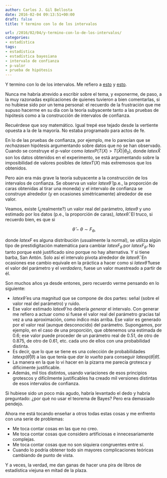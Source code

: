 ```yaml
---
author: Carlos J. Gil Bellosta
date: 2016-02-04 09:13:51+00:00
draft: false
title: Y termino con lo de los intervalos

url: /2016/02/04/y-termino-con-lo-de-los-intervalos/
categories:
- estadística
tags:
- estadística
- estadística bayesiana
- intervalo de confianza
- p-valor
- prueba de hipótesis
---
```


Y termino con lo de los intervalos. Me refiero a [esto](http://www.datanalytics.com/2016/01/29/el-test-rechaza-pero-el-intervalo-contiene-contraejemplos/) y [esto](http://www.datanalytics.com/2016/02/03/otra-vuelta-al-caso-del-test-que-rechaza-y-el-intervalo-que-contiene/).

Nunca me habría atrevido a escribir sobre el tema, y exponerme, de paso, a la muy razonadas explicaciones de quienes tuvieron a bien comentarlas, si no hubiese sido por un tema personal: el recuerdo de la frustración que me supuso hacerme en su día con la teoría subyacente tanto a las pruebas de hipótesis como a la construcción de intervalos de confianza.

Recuérdese que soy matemático. Igual trepé ese tejado desde la vertiente opuesta a la de la mayoría. No estaba programado para actos de fe.

En lo de las pruebas de confianza, por ejemplo, me lo parecían que se _rechazasen_ hipótesis argumentando sobre datos que no se han observado. Cuando se construye el p-valor como $latex P(T(X) > T(\hat{X})| \theta_0)$, donde $latex \hat{X}$ son los datos obtenidos en el experimento, se está argumentando sobre la imposibilidad de valores posibles de $latex T(X)$ más extremosos que los obtenidos.

Pero aún era más grave la teoría subyacente a la construcción de los intervalos de confianza. Se observa un valor $latex \hat{\theta}$ (p.e., la proporción de caras obtenidas al tirar una moneda) y el intervalo de confianza se construye alrededor (y en ocasiones simétricamente) alrededor de ese valor.

Veamos, existe (¿realmente?) un valor real del parámetro, $latex \theta$ y uno estimado por los datos (p.e., la proporción de caras), $latex \hat{\theta}$. El truco, si recuerdo bien, es que si

$$ \hat{\theta} - \theta \sim F_\theta,$$

donde $latex F$ es alguna distribución (usualmente la normal), se utiliza algún tipo de prestidigitación matemática para cambiar $latex F_\theta$ por $latex F_{\hat{\theta}}$. No tanto porque esté justificado sino porque no hay alternativa. Y si tiene barba, San Antón. Solo así el intervalo pivota alrededor de $latex \hat{\theta}$. En ocasiones ese cambio equivale en la práctica a hacer como si $latex \hat{\theta}$ fuese el valor del parámetro y el _verdadero_, fuese un valor muestreado a partir de él.

Son muchos años ya desde entones, pero recuerdo verme pensando en lo siguiente:

* $latex \hat{\theta}$ es una magnitud que se compone de dos partes: señal (sobre el valor real del parámetro) y ruido.
* Ese valor estimado $latex \hat{\theta}$ no debería _generar_ el intervalo. Con generar me refiero a actuar como si fuese el valor real del parámetro gracias tal vez a una aproximación, como indico más arriba. Ese valor es generado por el valor real (aunque desconocido) del parámetro. Supongamos, por ejemplo, en el caso de una proporción, que obtenemos una estimada de 0.6; ese valor puede proceder de un parámetro real de 0.51, de otro de 0.875, de otro de 0.61, etc. cada uno de ellos con una probabilidad distinta.
* Es decir, que lo que se tiene es una colección de probabilidades $latex p(\hat{\theta}|\theta)$ a las que tenía que _dar la vuelta_ para conseguir $latex p(\theta|\hat{\theta})$.
* La manera en la que lo vi hacer en la pizarra me parecía grotesca y difícimente justificable.
* Además, mil tíos distintos, usando variaciones de esos principios grotescos y difícilmente justificables ha creado mil versiones distintas de esos intervalos de confianza.

Si hubiese sido un poco más agudo, habría levantado el dedo y habría preguntado: ¿por qué no usar el teorema de Bayes? Pero era demasiado pendejo.

Ahora me está tocando enseñar a otros todas estas cosas y me enfrento con una serie de problemas:

* Me toca contar cosas en las que no creo.
* Me toca contar cosas que considero artificiosas e innecesariamente complejas.
* Me toca contar cosas que no son siquiera congruentes entre sí.
* Cuando lo podría obtener todo sin mayores complicaciones teóricas cambiando de punto de vista.

Y a veces, la verdad, me dan ganas de hacer una pira de libros de estadística viejuna en mitad de la plaza.
